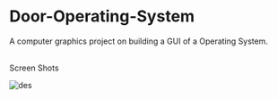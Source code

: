 # Door-Operating-System
A computer graphics project on building a GUI of a Operating System.

<br>Screen Shots
  <br>

![des](https://user-images.githubusercontent.com/91725049/170389329-b2365796-fa3c-4e2b-b4ab-63204127ce02.jpeg)
